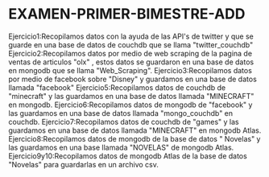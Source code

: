 # EXAMEN-PRIMER-BIMESTRE-ADD
Ejercicio1:Recopilamos datos con la ayuda de las API's de twitter y que se guarde en una base de datos  de couchdb que se llama "twitter_couchdb"
Ejercicio2:Recopilamos datos por medio de web scraping de la pagina de ventas de articulos "olx" , estos datos se guardaron en una base de datos en mongodb  que se llama "Web_Scraping".
Ejercicio3:Recopilamos datos por medio de facebook sobre "Disney" y guardamos en una base de datos llamada "facebook"
Ejercicio5:Recopilamos datos de couchdb de "minecraft" y las guardamos en una base de datos llamada "MINECRAFT" en mongodb.
Ejercicio6:Recopilamos datos de mongodb de "facebook" y las guardamos en una base de datos llamada "mongo_couchdb" en couchdb.
Ejercicio7:Recopilamos datos de couchdb de "games" y las guardamos en una base de datos llamada "MINECRAFT" en mongodb Atlas.
Ejercicio8:Recopilamos datos de mongodb de la base de datos " Novelas" y las guardamos en una base llamada "NOVELAS" de mongodb Atlas.
Ejercicio9y10:Recopilamos datos de mongodb Atlas de la base de datos "Novelas" para guardarlas en un archivo csv.
